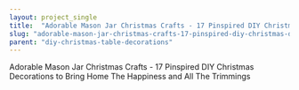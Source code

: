```yaml
---
layout: project_single
title:  "Adorable Mason Jar Christmas Crafts - 17 Pinspired DIY Christmas Decorations to Bring Home The Happiness and All The Trimmings"
slug: "adorable-mason-jar-christmas-crafts-17-pinspired-diy-christmas-decorations-to-bring-home-the-happiness"
parent: "diy-christmas-table-decorations"
---
```

Adorable Mason Jar Christmas Crafts - 17 Pinspired DIY Christmas Decorations to Bring Home The Happiness and All The Trimmings